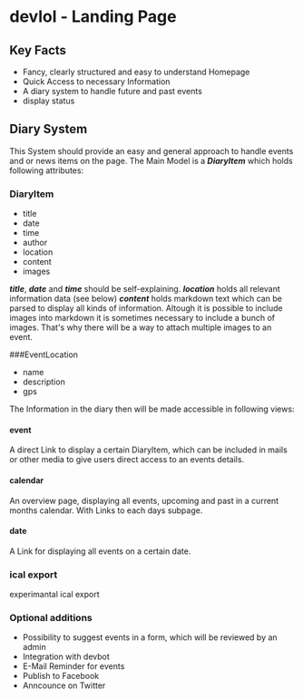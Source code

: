 # devlol - Landing Page

## Key Facts
* Fancy, clearly structured and easy to understand Homepage
* Quick Access to necessary Information
* A diary system to handle future and past events
* display status

## Diary System
This System should provide an easy and general approach to handle events and or news items on the page.
The Main Model is a ***DiaryItem*** which holds following attributes:

### DiaryItem
* title
* date
* time
* author
* location
* content
* images

***title***, ***date*** and ***time*** should be self-explaining.
***location*** holds all relevant information data (see below)
***content*** holds markdown text which can be parsed to display all kinds of information.
Altough it is possible to include images into markdown it is sometimes necessary to include a bunch of images.
That's why there will be a way to attach multiple images to an event.

###EventLocation
* name
* description
* gps

The Information in the diary then will be made accessible in following views:
#### event
A direct Link to display a certain DiaryItem, which can be included in mails or other media to give users direct access to an events details.

#### calendar
An overview page, displaying all events, upcoming and past in a current months calendar.
With Links to each days subpage.

#### date
A Link for displaying all events on a certain date.

### ical export

experimantal ical export

### Optional additions
* Possibility to suggest events in a form, which will be reviewed by an admin
* Integration with devbot
* E-Mail Reminder for events
* Publish to Facebook
* Anncounce on Twitter
